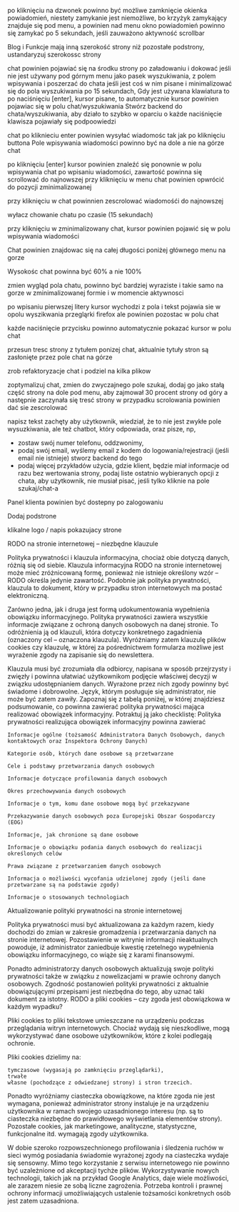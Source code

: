 po kliknięciu na dzwonek powinno być możliwe zamknięcie okienka powiadomień, niestety zamykanie jest niemożliwe, bo krzyżyk zamykający znajduje się pod menu, a powinien nad menu
okno powiadomień powinno się zamykać po 5 sekundach, jeśli zauważono aktywność scrollbar

Blog i Funkcje mają inną szerokość strony niż pozostałe podstrony, ustandaryzuj szerokossc strony 

chat powinien pojawiać się na środku strony po załadowaniu i dokować jeśli nie jest używany pod górnym menu jako pasek wyszukiwania, z polem wpisywania
i poszerzać do chata jeśli jest coś w nim pisane i minimalizować się do pola wyszukiwania  po 15 sekundach,
Gdy jest używana klawiatura to po naciśnięciu [enter], kursor pisane, to automatycznie kursor powinien pojawiac się w polu chat/wyszukiwania 
Stwórz backend do chata/wyszukiwania, aby działo to szybko w oparciu o każde naciśnięcie klawisza pojawiały się podpoowiedzi

chat po kliknieciu enter powinien wysyłać wiadomośc tak jak po kliknięciu buttona
Pole wpisywania wiadomości powinno być na dole a nie na górze chat

po kliknięciu [enter] kursor powinien znaleźć się ponownie w polu wpisywania chat
po wpisaniu wiadomości, zawartość powinna się scrollować do najnowszej
przy kliknięciu w menu chat powinien opwrócić do pozycji zminimalizowanej 

przy kliknięciu w chat powinnien zescrolować wiadomośći do najnowszej

wyłacz chowanie chatu po czasie (15 sekundach)

przy kliknięciu w zminimalizowany chat, kursor powinien pojawić się w polu wpisywania wiadomości

Chat powinien znajdowac się na całej długości poniżej głównego menu na gorze

Wysokośc chat powinna być 60% a nie 100%

zmien wygląd pola chatu, powinno być bardziej wyraziste i takie samo na gorze w zminimalizowanej formie i w momencie aktywnosci

po wpisaniu pierwszej litery kursor wychodzi z pola i tekst pojawia sie w opolu wyszikwania przegląrki firefox ale powinien pozostac w polu chat

każde naciśnięcie przycisku powinno automatycznie pokazać kursor w polu chat 

przesun tresc strony z tytułem ponizej chat, aktualnie tytuły stron są zasłonięte przez pole chat na górze

zrob refaktoryzacje chat i podziel na kilka plikow

zoptymalizuj chat, zmien do zwyczajnego pole szukaj, dodaj go jako stałą część strony na dole pod menu, aby zajmował 30 procent strony od góry a następnie zaczynała się tresć strony
w przypadku scrolowania powinien dać sie zescrolować 

napisz tekst zachęty aby użytkownik, wiedział, że to nie jest zwykłe pole wysuzkiwania, ale też chatbot, który odpowiada, oraz pisze, np, 
- zostaw swój numer telefonu, oddzwonimy,
- podaj swój email, wyślemy email z kodem do logowania/rejestracji (jeśli email nie istnieje) stworz backend do tego
- podaj więcej przykładów użycia, gdzie klient, będzie miał informacje od razu bez wertowania strony, podaj liste ostatnio wybieranych opcji z chata, 
aby użytkownik, nie musiał pisać, jeśli tylko kliknie na pole szukaj/chat-a 




Panel klienta powinien być dostepny po zalogowaniu

Dodaj podstrone 

klikalne logo / napis pokazujacy strone



RODO na stronie internetowej – niezbędne klauzule

Polityka prywatności i klauzula informacyjna, chociaż obie dotyczą danych, różnią się od siebie. Klauzula informacyjna RODO na stronie internetowej może mieć zróżnicowaną formę, ponieważ nie istnieje określony wzór – RODO określa jedynie zawartość. Podobnie jak polityka prywatności, klauzula to dokument, który w przypadku stron internetowych ma postać elektroniczną.

Zarówno jedna, jak i druga jest formą udokumentowania wypełnienia obowiązku informacyjnego. Polityka prywatności zawiera wszystkie informacje związane z ochroną danych osobowych na danej stronie. To  odróżnienia ją od klauzuli, która dotyczy konkretnego zagadnienia (oznaczony cel – oznaczona klauzula). Wyróżniamy zatem klauzulę plików cookies czy klauzulę, w której za pośrednictwem formularza możliwe jest wyrażenie zgody na zapisanie się do newslettera.

Klauzula musi być zrozumiała dla odbiorcy, napisana w sposób przejrzysty i zwięzły i powinna ułatwiać użytkownikom podjęcie właściwej decyzji w związku udostępnianiem danych. Wyrażone przez nich zgody powinny być świadome i dobrowolne. Język, którym posługuje się administrator, nie może być zatem zawiły. Zapoznaj się z tabelą poniżej, w której znajdziesz podsumowanie, co powinna zawierać polityka prywatności mająca realizować obowiązek informacyjny. Potraktuj ją jako checklistę:
Polityka prywatności realizująca obowiązek informacyjny powinna zawierać

    Informacje ogólne (tożsamość Administratora Danych Osobowych, danych kontaktowych oraz Inspektora Ochrony Danych)

    Kategorie osób, których dane osobowe są przetwarzane

    Cele i podstawy przetwarzania danych osobowych

    Informacje dotyczące profilowania danych osobowych

    Okres przechowywania danych osobowych

    Informacje o tym, komu dane osobowe mogą być przekazywane

    Przekazywanie danych osobowych poza Europejski Obszar Gospodarczy (EOG)

    Informacje, jak chronione są dane osobowe

    Informacje o obowiązku podania danych osobowych do realizacji określonych celów

    Prawa związane z przetwarzaniem danych osobowych

    Informacja o możliwości wycofania udzielonej zgody (jeśli dane przetwarzane są na podstawie zgody)

    Informacje o stosowanych technologiach

Aktualizowanie polityki prywatności na stronie internetowej

Polityka prywatności musi być aktualizowana za każdym razem, kiedy dochodzi do zmian w zakresie gromadzenia i przetwarzania danych na stronie internetowej. Pozostawienie w witrynie informacji nieaktualnych powoduje, iż administrator zaniedbuje kwestię rzetelnego wypełnienia obowiązku informacyjnego, co wiąże się z karami finansowymi.

Ponadto administratorzy danych osobowych aktualizują swoje polityki prywatności także w związku z nowelizacjami w prawie ochrony danych osobowych. Zgodność postanowień polityki prywatności z aktualnie obowiązującymi przepisami jest niezbędna do tego, aby uznać taki dokument za istotny.
RODO a pliki cookies – czy zgoda jest obowiązkowa w każdym wypadku?

Pliki cookies to pliki tekstowe umieszczane na urządzeniu podczas przeglądania witryn internetowych. Chociaż wydają się nieszkodliwe, mogą wykorzystywać dane osobowe użytkowników, które z kolei podlegają ochronie.

Pliki cookies dzielimy na:

    tymczasowe (wygasają po zamknięciu przeglądarki), 
    trwałe
    własne (pochodzące z odwiedzanej strony) i stron trzecich. 

Ponadto wyróżniamy ciasteczka obowiązkowe, na które zgoda nie jest wymagana, ponieważ administrator strony instaluje je na urządzeniu użytkownika w ramach swojego uzasadnionego interesu (np. są to ciasteczka niezbędne do prawidłowego wyświetlania elementów strony). Pozostałe cookies, jak marketingowe, analityczne, statystyczne, funkcjonalne itd. wymagają zgody użytkownika.

W dobie szeroko rozpowszechnionego profilowania i śledzenia ruchów w sieci wymóg posiadania świadomie wyrażonej zgody na ciasteczka wydaje się sensowny. Mimo tego korzystanie z serwisu internetowego nie powinno być uzależnione od akceptacji tychże plików. Wykorzystywanie nowych technologii, takich jak na przykład Google Analytics, daje wiele możliwości, ale zarazem niesie ze sobą liczne zagrożenia. Potrzeba kontroli i prawnej ochrony informacji umożliwiających ustalenie tożsamości konkretnych osób jest zatem uzasadniona.
